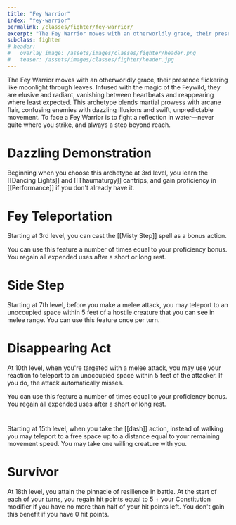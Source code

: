 ```yaml
---
title: "Fey Warrior"
index: "fey-warrior"
permalink: /classes/fighter/fey-warrior/
excerpt: "The Fey Warrior moves with an otherworldly grace, their presence flickering like moonlight through leaves."
subclass: fighter
# header:
#   overlay_image: /assets/images/classes/fighter/header.png
#   teaser: /assets/images/classes/fighter/header.jpg
---
```

The Fey Warrior moves with an otherworldly grace, their presence flickering like moonlight through leaves. Infused with the magic of the Feywild, they are elusive and radiant, vanishing between heartbeats and reappearing where least expected. This archetype blends martial prowess with arcane flair, confusing enemies with dazzling illusions and swift, unpredictable movement. To face a Fey Warrior is to fight a reflection in water—never quite where you strike, and always a step beyond reach.


# Dazzling Demonstration 
Beginning when you choose this archetype at 3rd level, you learn the [[Dancing Lights]] and [[Thaumaturgy]] cantrips, and gain proficiency in [[Performance]] if you don't already have it.

# Fey Teleportation
Starting at 3rd level, you can cast the [[Misty Step]] spell as a bonus action.

You can use this feature a number of times equal to your proficiency bonus. You regain all expended uses after a short or long rest.

# Side Step
Starting at 7th level, before you make a melee attack, you may teleport to an unoccupied space within 5 feet of a hostile creature that you can see in melee range. You can use this feature once per turn.

# Disappearing Act
At 10th level, when you're targeted with a melee attack, you may use your reaction to teleport to an unoccupied space within 5 feet of the attacker. If you do, the attack automatically misses.

You can use this feature a number of times equal to your proficiency bonus. You regain all expended uses after a short or long rest.

# 
Starting at 15th level, when you take the [[dash]] action, instead of walking you may teleport to a free space up to a distance equal to your remaining movement speed. You may take one willing creature with you.

# Survivor
At 18th level, you attain the pinnacle of resilience in battle. At the start of each of your turns, you regain hit points equal to 5 + your Constitution modifier if you have no more than half of your hit points left. You don't gain this benefit if you have 0 hit points.
